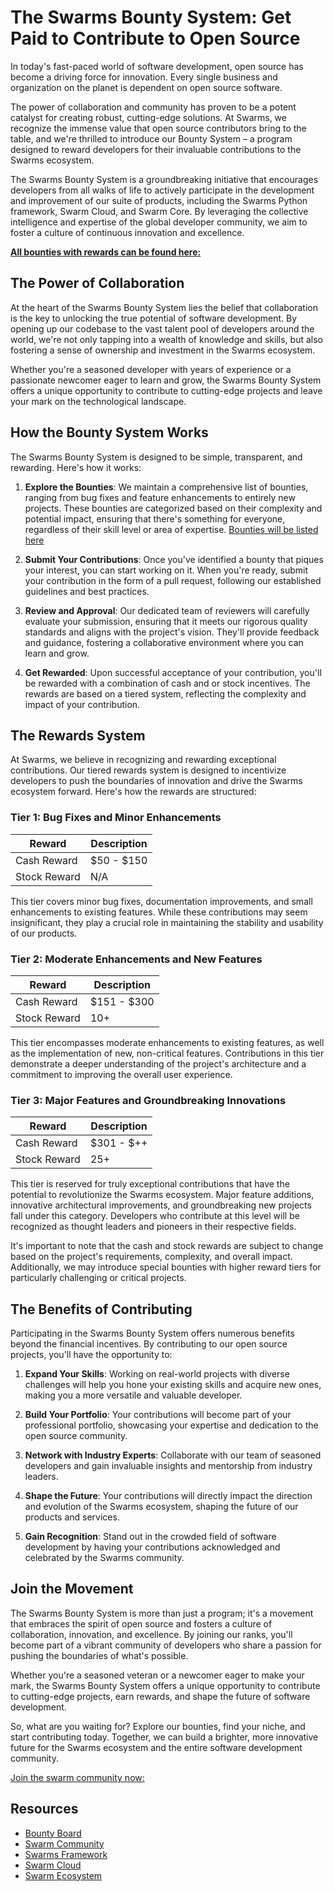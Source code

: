 # **The Swarms Bounty System: Get Paid to Contribute to Open Source**

In today's fast-paced world of software development, open source has become a driving force for innovation. Every single business and organization on the planet is dependent on open source software.

The power of collaboration and community has proven to be a potent catalyst for creating robust, cutting-edge solutions. At Swarms, we recognize the immense value that open source contributors bring to the table, and we're thrilled to introduce our Bounty System – a program designed to reward developers for their invaluable contributions to the Swarms ecosystem.

The Swarms Bounty System is a groundbreaking initiative that encourages developers from all walks of life to actively participate in the development and improvement of our suite of products, including the Swarms Python framework, Swarm Cloud, and Swarm Core. By leveraging the collective intelligence and expertise of the global developer community, we aim to foster a culture of continuous innovation and excellence.

[**All bounties with rewards can be found here:**](https://github.com/users/kyegomez/projects/1)

## **The Power of Collaboration**

At the heart of the Swarms Bounty System lies the belief that collaboration is the key to unlocking the true potential of software development. By opening up our codebase to the vast talent pool of developers around the world, we're not only tapping into a wealth of knowledge and skills, but also fostering a sense of ownership and investment in the Swarms ecosystem.

Whether you're a seasoned developer with years of experience or a passionate newcomer eager to learn and grow, the Swarms Bounty System offers a unique opportunity to contribute to cutting-edge projects and leave your mark on the technological landscape.

## **How the Bounty System Works**

The Swarms Bounty System is designed to be simple, transparent, and rewarding. Here's how it works:

1. **Explore the Bounties**: We maintain a comprehensive list of bounties, ranging from bug fixes and feature enhancements to entirely new projects. These bounties are categorized based on their complexity and potential impact, ensuring that there's something for everyone, regardless of their skill level or area of expertise. [Bounties will be listed here](https://github.com/users/kyegomez/projects/1)

2. **Submit Your Contributions**: Once you've identified a bounty that piques your interest, you can start working on it. When you're ready, submit your contribution in the form of a pull request, following our established guidelines and best practices.

3. **Review and Approval**: Our dedicated team of reviewers will carefully evaluate your submission, ensuring that it meets our rigorous quality standards and aligns with the project's vision. They'll provide feedback and guidance, fostering a collaborative environment where you can learn and grow.

4. **Get Rewarded**: Upon successful acceptance of your contribution, you'll be rewarded with a combination of cash and or stock incentives. The rewards are based on a tiered system, reflecting the complexity and impact of your contribution.

## **The Rewards System**

At Swarms, we believe in recognizing and rewarding exceptional contributions. Our tiered rewards system is designed to incentivize developers to push the boundaries of innovation and drive the Swarms ecosystem forward. Here's how the rewards are structured:

### Tier 1: Bug Fixes and Minor Enhancements

| Reward                 | Description                                                  |
|------------------------|--------------------------------------------------------------|
| Cash Reward            | $50 - $150                                                   |
| Stock Reward           | N/A                                                          |

This tier covers minor bug fixes, documentation improvements, and small enhancements to existing features. While these contributions may seem insignificant, they play a crucial role in maintaining the stability and usability of our products.

### Tier 2: Moderate Enhancements and New Features

| Reward                 | Description                                                  |
|------------------------|--------------------------------------------------------------|
| Cash Reward            | $151 - $300                                                  |
| Stock Reward           | 10+          |

This tier encompasses moderate enhancements to existing features, as well as the implementation of new, non-critical features. Contributions in this tier demonstrate a deeper understanding of the project's architecture and a commitment to improving the overall user experience.

### Tier 3: Major Features and Groundbreaking Innovations

| Reward                 | Description                                                  |
|------------------------|--------------------------------------------------------------|
| Cash Reward            | $301 - $++                                                  |
| Stock Reward           | 25+           |

This tier is reserved for truly exceptional contributions that have the potential to revolutionize the Swarms ecosystem. Major feature additions, innovative architectural improvements, and groundbreaking new projects fall under this category. Developers who contribute at this level will be recognized as thought leaders and pioneers in their respective fields.

It's important to note that the cash and stock rewards are subject to change based on the project's requirements, complexity, and overall impact. Additionally, we may introduce special bounties with higher reward tiers for particularly challenging or critical projects.

## **The Benefits of Contributing**

Participating in the Swarms Bounty System offers numerous benefits beyond the financial incentives. By contributing to our open source projects, you'll have the opportunity to:

1. **Expand Your Skills**: Working on real-world projects with diverse challenges will help you hone your existing skills and acquire new ones, making you a more versatile and valuable developer.

2. **Build Your Portfolio**: Your contributions will become part of your professional portfolio, showcasing your expertise and dedication to the open source community.

3. **Network with Industry Experts**: Collaborate with our team of seasoned developers and gain invaluable insights and mentorship from industry leaders.

4. **Shape the Future**: Your contributions will directly impact the direction and evolution of the Swarms ecosystem, shaping the future of our products and services.

5. **Gain Recognition**: Stand out in the crowded field of software development by having your contributions acknowledged and celebrated by the Swarms community.

## **Join the Movement**

The Swarms Bounty System is more than just a program; it's a movement that embraces the spirit of open source and fosters a culture of collaboration, innovation, and excellence. By joining our ranks, you'll become part of a vibrant community of developers who share a passion for pushing the boundaries of what's possible.

Whether you're a seasoned veteran or a newcomer eager to make your mark, the Swarms Bounty System offers a unique opportunity to contribute to cutting-edge projects, earn rewards, and shape the future of software development.

So, what are you waiting for? Explore our bounties, find your niche, and start contributing today. Together, we can build a brighter, more innovative future for the Swarms ecosystem and the entire software development community.

[Join the swarm community now:](https://discord.gg/F4GGT5DERD)


## Resources
- [Bounty Board](https://github.com/users/kyegomez/projects/1/views/1)
- [Swarm Community](https://discord.gg/F4GGT5DERD)
- [Swarms Framework](https://github.com/kyegomez/swarms)
- [Swarm Cloud](https://github.com/kyegomez/swarms-cloud)
- [Swarm Ecosystem](https://github.com/kyegomez/swarm-ecosystem)
